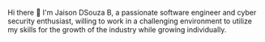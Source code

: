 Hi there 👋
I'm Jaison DSouza B, a passionate software engineer and cyber security enthusiast, willing to work in a challenging environment to utilize my skills for the growth of the industry while growing individually.
